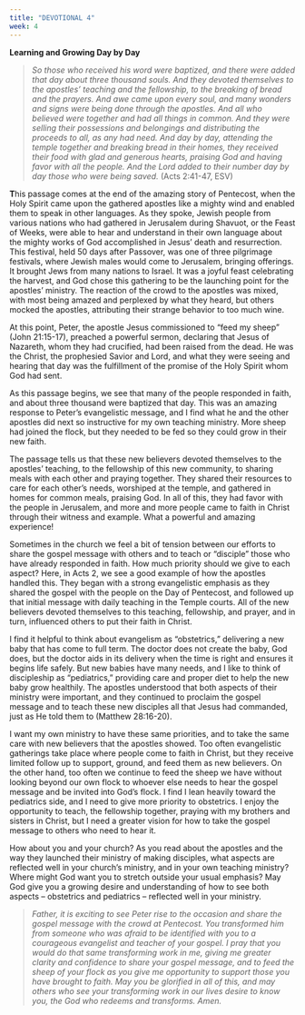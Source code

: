 ```yaml
---
title: "DEVOTIONAL 4"
week: 4
---
```


**Learning and Growing Day by Day**

> *So those who received his word were baptized, and there were added
> that day about three thousand souls. And they devoted themselves to
> the apostles’ teaching and the fellowship, to the breaking of bread
> and the prayers. And awe came upon every soul, and many wonders and
> signs were being done through the apostles. And all who believed were
> together and had all things in common. And they were selling their
> possessions and belongings and distributing the proceeds to all, as
> any had need. And day by day, attending the temple together and
> breaking bread in their homes, they received their food with glad and
> generous hearts, praising God and having favor with all the people.
> And the Lord added to their number day by day those who were being
> saved.* (Acts 2:41-47, ESV)

**T**his passage comes at the end of the amazing story of Pentecost,
when the Holy Spirit came upon the gathered apostles like a mighty wind
and enabled them to speak in other languages. As they spoke, Jewish
people from various nations who had gathered in Jerusalem during
Shavuot, or the Feast of Weeks, were able to hear and understand in
their own language about the mighty works of God accomplished in Jesus’
death and resurrection. This festival, held 50 days after Passover, was
one of three pilgrimage festivals, where Jewish males would come to
Jerusalem, bringing offerings. It brought Jews from many nations to
Israel. It was a joyful feast celebrating the harvest, and God chose
this gathering to be the launching point for the apostles’ ministry. The
reaction of the crowd to the apostles was mixed, with most being amazed
and perplexed by what they heard, but others mocked the apostles,
attributing their strange behavior to too much wine.

At this point, Peter, the apostle Jesus commissioned to “feed my sheep”
(John 21:15-17), preached a powerful sermon, declaring that Jesus of
Nazareth, whom they had crucified, had been raised from the dead. He was
the Christ, the prophesied Savior and Lord, and what they were seeing
and hearing that day was the fulfillment of the promise of the Holy
Spirit whom God had sent.

As this passage begins, we see that many of the people responded in
faith, and about three thousand were baptized that day. This was an
amazing response to Peter’s evangelistic message, and I find what he and
the other apostles did next so instructive for my own teaching ministry.
More sheep had joined the flock, but they needed to be fed so they could
grow in their new faith.

The passage tells us that these new believers devoted themselves to the
apostles’ teaching, to the fellowship of this new community, to sharing
meals with each other and praying together. They shared their resources
to care for each other’s needs, worshiped at the temple, and gathered in
homes for common meals, praising God. In all of this, they had favor
with the people in Jerusalem, and more and more people came to faith in
Christ through their witness and example. What a powerful and amazing
experience!

Sometimes in the church we feel a bit of tension between our efforts to
share the gospel message with others and to teach or “disciple” those
who have already responded in faith. How much priority should we give to
each aspect? Here, in Acts 2, we see a good example of how the apostles
handled this. They began with a strong evangelistic emphasis as they
shared the gospel with the people on the Day of Pentecost, and followed
up that initial message with daily teaching in the Temple courts. All of
the new believers devoted themselves to this teaching, fellowship, and
prayer, and in turn, influenced others to put their faith in Christ.

I find it helpful to think about evangelism as “obstetrics,” delivering
a new baby that has come to full term. The doctor does not create the
baby, God does, but the doctor aids in its delivery when the time is
right and ensures it begins life safely. But new babies have many needs,
and I like to think of discipleship as “pediatrics,” providing care and
proper diet to help the new baby grow healthily. The apostles understood
that both aspects of their ministry were important, and they continued
to proclaim the gospel message and to teach these new disciples all that
Jesus had commanded, just as He told them to (Matthew 28:16-20).

I want my own ministry to have these same priorities, and to take the
same care with new believers that the apostles showed. Too often
evangelistic gatherings take place where people come to faith in Christ,
but they receive limited follow up to support, ground, and feed them as
new believers. On the other hand, too often we continue to feed the
sheep we have without looking beyond our own flock to whoever else needs
to hear the gospel message and be invited into God’s flock. I find I
lean heavily toward the pediatrics side, and I need to give more
priority to obstetrics. I enjoy the opportunity to teach, the fellowship
together, praying with my brothers and sisters in Christ, but I need a
greater vision for how to take the gospel message to others who need to
hear it.

How about you and your church? As you read about the apostles and the
way they launched their ministry of making disciples, what aspects are
reflected well in your church’s ministry, and in your own teaching
ministry? Where might God want you to stretch outside your usual
emphasis? May God give you a growing desire and understanding of how to
see both aspects – obstetrics and pediatrics – reflected well in your
ministry.

> *Father, it is exciting to see Peter rise to the occasion and share
> the gospel message with the crowd at Pentecost. You transformed him
> from someone who was afraid to be identified with you to a courageous
> evangelist and teacher of your gospel. I pray that you would do that
> same transforming work in me, giving me greater clarity and confidence
> to share your gospel message, and to feed the sheep of your flock as
> you give me opportunity to support those you have brought to faith.
> May you be glorified in all of this, and may others who see your
> transforming work in our lives desire to know you, the God who redeems
> and transforms. Amen.*
